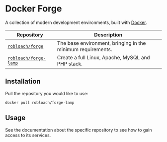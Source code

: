 # Docker Forge

A collection of modern development environments, built with [Docker](http://docker.io).


Repository                          | Description
------------------------------------|------------
[`robloach/forge`](forge)           | The base environment, bringing in the minimum requirements.
[`robloach/forge-lamp`](forge-lamp) | Create a full Linux, Apache, MySQL and PHP stack.


## Installation

Pull the repository you would like to use:

```
docker pull robloach/forge-lamp
```


## Usage

See the documentation about the specific repository to see how to gain access to
its services.

